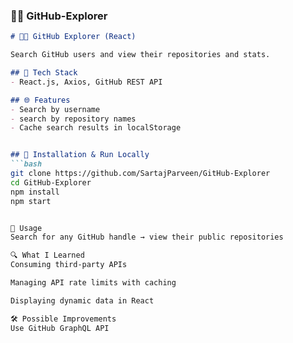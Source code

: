 ### 🧑‍💻 GitHub-Explorer  
```markdown
# 🧑‍💻 GitHub Explorer (React)

Search GitHub users and view their repositories and stats.

## 🔧 Tech Stack
- React.js, Axios, GitHub REST API

## 🌐 Features
- Search by username
- search by repository names
- Cache search results in localStorage


## 🧪 Installation & Run Locally
```bash
git clone https://github.com/SartajParveen/GitHub-Explorer
cd GitHub-Explorer
npm install
npm start


🚀 Usage
Search for any GitHub handle → view their public repositories

🔍 What I Learned
Consuming third-party APIs

Managing API rate limits with caching

Displaying dynamic data in React

🛠️ Possible Improvements
Use GitHub GraphQL API
